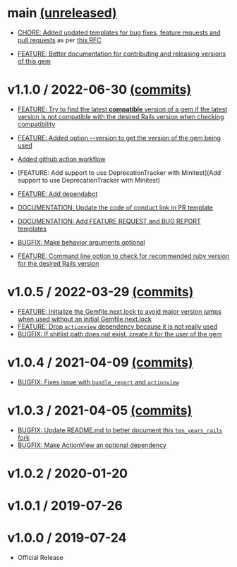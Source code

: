 # main [(unreleased)](https://github.com/fastruby/next_rails/compare/v1.0.4...main)
* [CHORE: Added updated templates for bug fixes, feature requests and pull requests](https://github.com/fastruby/next_rails/pull/64) as per [this RFC](https://github.com/fastruby/RFCs/blob/main/2021-10-13-github-templates.md)

* [FEATURE: Better documentation for contributing and releasing versions of this gem](https://github.com/fastruby/next_rails/pull/53)

# v1.1.0 / 2022-06-30 [(commits)](https://github.com/fastruby/next_rails/compare/v1.0.5...v1.1.0)

* [FEATURE: Try to find the latest **compatible** version of a gem if the latest version is not compatible with the desired Rails version when checking compatibility](https://github.com/fastruby/next_rails/pull/49)

* [FEATURE: Added option --version to get the version of the gem being used](https://github.com/fastruby/next_rails/pull/38)

* [Added github action workflow](https://github.com/fastruby/next_rails/pull/40)

* [FEATURE: Add support to use DeprecationTracker with Minitest](Add support to use DeprecationTracker with Minitest)

* [FEATURE: Add dependabot](https://github.com/fastruby/next_rails/pull/41)

* [DOCUMENTATION: Update the code of conduct link in PR template](https://github.com/fastruby/next_rails/pull/46)

* [DOCUMENTATION: Add FEATURE REQUEST and BUG REPORT templates ](https://github.com/fastruby/next_rails/pull/48)

* [BUGFIX: Make behavior arguments optional](https://github.com/fastruby/next_rails/pull/44)

* [FEATURE: Command line option to check for recommended ruby version for the desired Rails version](https://github.com/fastruby/next_rails/pull/39)


# v1.0.5 / 2022-03-29 [(commits)](https://github.com/fastruby/next_rails/compare/v1.0.4...v1.0.5)

* [FEATURE: Initialize the Gemfile.next.lock to avoid major version jumps when used without an initial Gemfile.next.lock](https://github.com/fastruby/next_rails/pull/25)
* [FEATURE: Drop `actionview` dependency because it is not really used](https://github.com/fastruby/next_rails/pull/26)
* [BUGFIX: If shitlist path does not exist, create it for the user of the gem](https://github.com/fastruby/next_rails/pull/37)

# v1.0.4 / 2021-04-09 [(commits)](https://github.com/fastruby/next_rails/compare/v1.0.3...v1.0.4)

* [BUGFIX: Fixes issue with `bundle_report` and `actionview`](https://github.com/fastruby/next_rails/pull/22)

# v1.0.3 / 2021-04-05 [(commits)](https://github.com/fastruby/next_rails/compare/v1.0.2...v1.0.3)

* [BUGFIX: Update README.md to better document this `ten_years_rails` fork](https://github.com/fastruby/next_rails/pull/11)
* [BUGFIX: Make ActionView an optional dependency](https://github.com/fastruby/next_rails/pull/6)

# v1.0.2 / 2020-01-20

# v1.0.1 / 2019-07-26

# v1.0.0 / 2019-07-24

* Official Release
